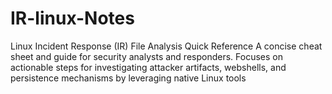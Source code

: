 # IR-linux-Notes
Linux Incident Response (IR) File Analysis Quick Reference  A concise cheat sheet and guide for security analysts and responders. Focuses on actionable steps for investigating attacker artifacts, webshells, and persistence mechanisms by leveraging native Linux tools
